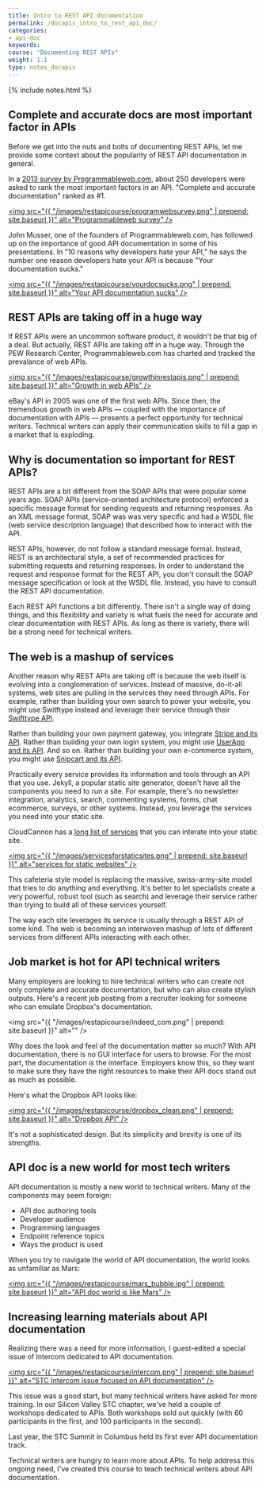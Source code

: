 ```yaml
---
title: Intro to REST API documentation
permalink: /docapis_intro_to_rest_api_doc/
categories:
- api-doc
keywords: 
course: "Documenting REST APIs"
weight: 1.1
type: notes_docapis
---
```

{% include notes.html %}

## Complete and accurate docs are most important factor in APIs

Before we get into the nuts and bolts of documenting REST APIs, let me provide some context about the popularity of REST API documentation in general.

In a [2013 survey by Programmableweb.com](http://www.programmableweb.com/news/api-consumers-want-reliability-documentation-and-community/2013/01/07), about 250 developers were asked to rank the most important factors in an API. "Complete and accurate documentation" ranked as #1.

<a href="http://www.programmableweb.com/news/api-consumers-want-reliability-documentation-and-community/2013/01/07"><img src="{{ "/images/restapicourse/programwebsurvey.png" | prepend: site.baseurl }}" alt="Programmableweb survey" /></a>

John Musser, one of the founders of Programmableweb.com, has followed up on the importance of good API documentation in some of his presentations. In "10 reasons why developers hate your API," he says the number one reason developers hate your API is because "Your documentation sucks."

<a href="http://www.slideshare.net/jmusser/ten-reasons-developershateyourapi"><img src="{{ "/images/restapicourse/yourdocsucks.png" | prepend: site.baseurl }}" alt="Your API documentation sucks" /></a>

## REST APIs are taking off in a huge way

If REST APIs were an uncommon software product, it wouldn't be that big of a deal. But actually, REST APIs are taking off in a huge way. Through the PEW Research Center, Programmableweb.com has charted and tracked the prevalance of web APIs.

<a href="http://www.slideshare.net/programmableweb/web-api-growthsince2005"><img src="{{ "/images/restapicourse/growthinrestapis.png" | prepend: site.baseurl }}" alt="Growth in web APIs" /></a>

eBay's API in 2005 was one of the first web APIs. Since then, the tremendous growth in web APIs &mdash; coupled with the importance of documentation with APIs &mdash; presents a perfect opportunity for technical writers. Technical writers can apply their communication skills to fill a gap in a market that is exploding.

## Why is documentation so important for REST APIs?

REST APIs are a bit different from the SOAP APIs that were popular some years ago. SOAP APIs (service-oriented architecture protocol) enforced a specific message format for sending requests and returning responses. As an XML message format, SOAP was was very specific and had a WSDL file (web service description language) that described how to interact with the API.

REST APIs, however, do not follow a standard message format. Instead, REST is an architectural style, a set of recommended practices for submitting requests and returning responses. In order to understand the request and response format for the REST API, you don't consult the SOAP message specification or look at the WSDL file. Instead, you have to consult the REST API documentation.

Each REST API functions a bit differently. There isn't a single way of doing things, and this flexibility and variety is what fuels the need for accurate and clear documentation with REST APIs. As long as there is variety, there will be a strong need for technical writers.

## The web is a mashup of services

Another reason why REST APIs are taking off is because the web itself is evolving into a conglomeration of services. Instead of massive, do-it-all systems, web sites are pulling in the services they need through APIs. For example, rather than building your own search to power your website, you might use Switftype instead and leverage their service through their [Swifttype API](https://swiftype.com/developers).

Rather than building your own payment gateway, you integrate [Stripe and its API](https://stripe.com/docs/api). Rather than building your own login system, you might use [UserApp and its API](https://app.userapp.io/#/docs/). And so on. Rather than building your own e-commerce system, you might use [Snipcart and its API](http://docs.snipcart.com/api-reference/introduction).

Practically every service provides its information and tools through an API that you use. Jekyll, a popular static site generator, doesn't have all the components you need to run a site. For example, there's no newsletter integration, analytics, search, commenting systems, forms, chat ecommerce, surveys, or other systems. Instead, you leverage the services you need into your static site.

CloudCannon has a [long list of services](http://cloudcannon.com/tips/2014/12/12/the-ultimate-list-of-services-for-static-websites.html) that you can interate into your static site.

<a href="http://cloudcannon.com/tips/2014/12/12/the-ultimate-list-of-services-for-static-websites.html"><img src="{{ "/images/servicesforstaticsites.png" | prepend: site.baseurl }}" alt="services for static websites" /></a>

This cafeteria style model is replacing the massive, swiss-army-site model that tries to do anything and everything. It's better to let specialists create a very powerful, robust tool (such as search) and leverage their service rather than trying to build all of these services yourself.

The way each site leverages its service is usually through a REST API of some kind. The web is becoming an interwoven mashup of lots of different services from different APIs interacting with each other.

## Job market is hot for API technical writers
Many employers are looking to hire technical writers who can create not only complete and accurate documentation, but who can also create stylish outputs. Here's a recent job posting from a recruiter looking for someone who can emulate Dropbox's documentation.

<img src="{{ "/images/restapicourse/indeed_com.png" | prepend: site.baseurl }}" alt="" />

Why does the look and feel of the documentation matter so much? With API documentation, there is no GUI interface for users to browse. For the most part, the documentation *is* the interface. Employers know this, so they want to make sure they have the right resources to make their API docs stand out as much as possible.

Here's what the Dropbox API looks like: 

<a href="https://www.dropbox.com/developers/sync/start/android"><img src="{{ "/images/restapicourse/dropbox_clean.png" | prepend: site.baseurl }}" alt="Dropbox API" /></a>

It's not a sophisticated design. But its simplicity and brevity is one of its strengths.

## API doc is a new world for most tech writers

API documentation is mostly a new world to technical writers. Many of the components may seem foreign:

* API doc authoring tools
* Developer audience
* Programming languages
* Endpoint reference topics
* Ways the product is used

When you try to navigate the world of API documentation, the world looks as unfamiliar as Mars:

<a href="http://bit.ly/ZFYI0T"><img src="{{ "/images/restapicourse/mars_bubble.jpg" | prepend: site.baseurl }}" alt="API doc world is like Mars" /></a>

## Increasing learning materials about API documentation

Realizing there was a need for more information, I guest-edited a special issue of Intercom dedicated to API documentation.

<a href="http://bit.ly/stcintercomapiissue"><img src="{{ "/images/restapicourse/intercom.png" | prepend: site.baseurl }}" alt="STC Intercom issue focused on API documentation" /></a> 

This issue was a good start, but many technical writers have asked for more training. In our Silicon Valley STC chapter, we've held a couple of workshops dedicated to APIs. Both workshops sold out quickly (with 60 participants in the first, and 100 participants in the second). 

Last year, the STC Summit in Columbus held its first ever API documentation track.

Technical writers are hungry to learn more about APIs. To help address this ongoing need, I've created this course to teach technical writers about API documentation. 

